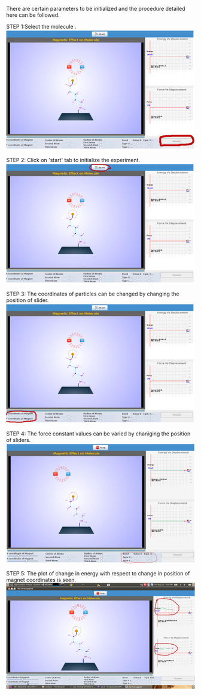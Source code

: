 There are certain parameters to be initialized and the procedure detailed here can be followed.

STEP 1:Select the molecule .  
<img src="images/poly1.png">

STEP 2: Click on 'start' tab to initialize the experiment.  
<img src="images/poly5.png">

STEP 3: The coordinates of particles can be changed by changing the position of slider.  
<img src="images/poly2.png">

STEP 4: The force constant values can be varied by chaniging the position of sliders.  
<img src="images/poly3.png">

STEP 5: The plot of change in energy with respect to change in position of magnet coordinates is seen.  
<img src="images/Screenshot-3.png"> 
